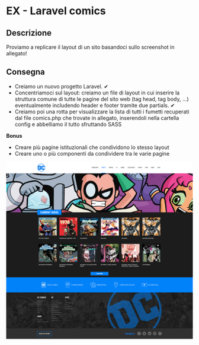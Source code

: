 # EX - Laravel comics
## Descrizione
Proviamo a replicare il layout di un sito basandoci sullo screenshot in allegato!


## Consegna
- Creiamo un nuovo progetto Laravel. ✔
- Concentriamoci sul layout: creiamo un file di layout in cui inserire la struttura comune di tutte le pagine del sito web (tag head, tag body, ...) eventualmente includendo header e footer      tramite due partials. ✔
- Creiamo poi una rotta per visualizzare la lista di tutti i fumetti recuperati dal file comics.php che trovate in allegato,  inserendoli nella cartella config e abbelliamo il tutto sfruttando SASS

**Bonus**
- Creare più pagine istituzionali che condividono lo stesso layout
- Creare uno o più componenti da condividere tra le varie pagine

![Descrizione dell'immagine](./public/screenshot.png)